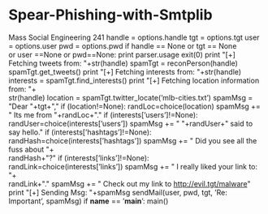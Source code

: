 # Spear-Phishing-with-Smtplib

Mass Social Engineering 241
  handle = options.handle
  tgt = options.tgt
  user = options.user
  pwd = options.pwd
  if handle == None or tgt == None\
   or user ==None or pwd==None:
    print parser.usage
    exit(0)
  print "[+] Fetching tweets from: "+str(handle)
  spamTgt = reconPerson(handle)
  spamTgt.get_tweets()
  print "[+] Fetching interests from: "+str(handle)
  interests = spamTgt.find_interests()
  print "[+] Fetching location information from: "+\
   str(handle)
  location = spamTgt.twitter_locate(’mlb-cities.txt’)
  spamMsg = "Dear "+tgt+","
  if (location!=None):
   randLoc=choice(location)
   spamMsg += " Its me from "+randLoc+"."
  if (interests[’users’]!=None):
   randUser=choice(interests[’users’])
   spamMsg += " "+randUser+" said to say hello."
  if (interests[’hashtags’]!=None):
   randHash=choice(interests[’hashtags’])
   spamMsg += " Did you see all the fuss about "+\
   randHash+"?"
  if (interests[’links’]!=None):
   randLink=choice(interests[’links’])
   spamMsg += " I really liked your link to: "+\
    randLink+"."
  spamMsg += " Check out my link to http://evil.tgt/malware"
  print "[+] Sending Msg: "+spamMsg
  sendMail(user, pwd, tgt, ’Re: Important’, spamMsg)
if __name__ == ’__main__’:
  main()
